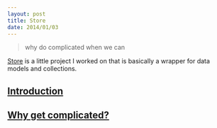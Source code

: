 ```yaml
---
layout: post
title: Store
date: 2014/01/03
---
```


> why do complicated when we can

[Store](https://github.com/bredele/store) is a little project I worked on that is basically a wrapper for data models and collections. 

## <a class="post-section" href="#introduction">Introduction</a>

## <a class="post-section" href="#whygetcomplicated">Why get complicated?</a>

